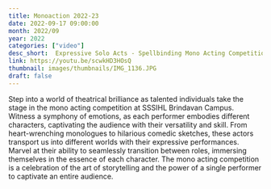 ```yaml
---
title: Monoaction 2022-23
date: 2022-09-17 09:00:00
month: 2022/09
year: 2022
categories: ["video"]
desc_short:  Expressive Solo Acts - Spellbinding Mono Acting Competition at SSSIHL Brindavan Campus
link: https://youtu.be/scwkHD3HOsQ
thumbnail: images/thumbnails/IMG_1136.JPG
draft: false
---
```


Step into a world of theatrical brilliance as talented individuals take the stage in the mono acting competition at SSSIHL Brindavan Campus. Witness a symphony of emotions, as each performer embodies different characters, captivating the audience with their versatility and skill. From heart-wrenching monologues to hilarious comedic sketches, these actors transport us into different worlds with their expressive performances. Marvel at their ability to seamlessly transition between roles, immersing themselves in the essence of each character. The mono acting competition is a celebration of the art of storytelling and the power of a single performer to captivate an entire audience.
